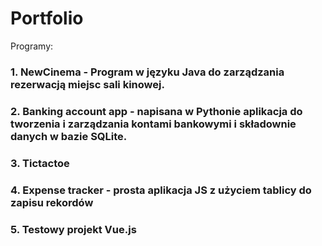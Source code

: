 # Portfolio

Programy:
### 1. NewCinema - Program w języku Java do zarządzania rezerwacją miejsc sali kinowej.
### 2. Banking account app - napisana w Pythonie aplikacja do tworzenia i zarządzania kontami bankowymi i składownie danych w bazie SQLite.
### 3. Tictactoe
### 4. Expense tracker - prosta aplikacja JS z użyciem tablicy do zapisu rekordów
### 5. Testowy projekt Vue.js
